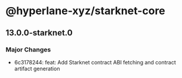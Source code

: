 # @hyperlane-xyz/starknet-core

## 13.0.0-starknet.0

### Major Changes

- 6c3178244: feat: Add Starknet contract ABI fetching and contract artifact generation
